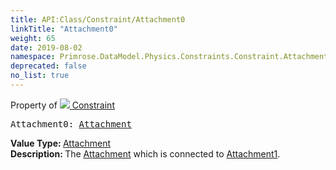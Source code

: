 ```yaml
---
title: API:Class/Constraint/Attachment0
linkTitle: "Attachment0"
weight: 65
date: 2019-08-02
namespace: Primrose.DataModel.Physics.Constraints.Constraint.Attachment0
deprecated: false
no_list: true
---
```

Property of <a href="/docs/api-reference/Class/Constraint"><img src="/icons/silk/axle.png"/>&nbsp;Constraint</a>
<pre class="method-declaration">
Attachment0: <a class="type" href="/docs/api-reference/Class/Attachment">Attachment</a></pre>
<b>Value Type: </b>
<a class="type" href="/docs/api-reference/Class/Attachment">Attachment</a>
<br/>
<b>Description: </b>
The <a href="/docs/api-reference/Class/Attachment/" >Attachment</a> which is connected to <a href="/docs/api-reference/Class/Constraint/Attachment1" >Attachment1</a>.

